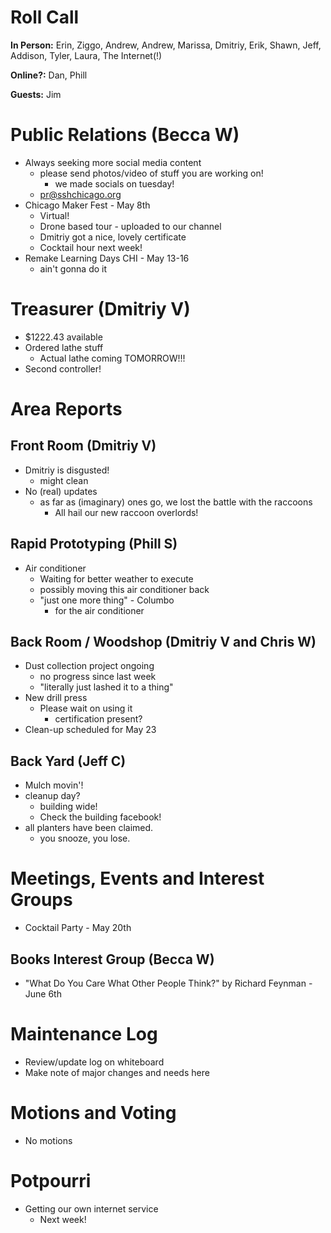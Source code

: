 # Roll Call
**In Person:** Erin, Ziggo, Andrew, Andrew, Marissa, Dmitriy, Erik, Shawn, Jeff, Addison, Tyler, Laura, The Internet(!)

**Online?:**  Dan, Phill

**Guests:** Jim

# Public Relations (Becca W)
- Always seeking more social media content
  - please send photos/video of stuff you are working on!
    - we made socials on tuesday!
  - pr@sshchicago.org
- Chicago Maker Fest - May 8th
  - Virtual! 
  - Drone based tour - uploaded to our channel
  - Dmitriy got a nice, lovely certificate
  - Cocktail hour next week!
- Remake Learning Days CHI - May 13-16
  - ain't gonna do it
# Treasurer (Dmitriy V)
- $1222.43 available
- Ordered lathe stuff
  - Actual lathe coming TOMORROW!!!
- Second controller!
# Area Reports
## Front Room (Dmitriy V)
- Dmitriy is disgusted!
  - might clean
- No (real) updates
  - as far as (imaginary) ones go, we lost the battle with the raccoons
    - All hail our new raccoon overlords!

## Rapid Prototyping (Phill S)
- Air conditioner
  - Waiting for better weather to execute
  - possibly moving this air conditioner back
  - "just one more thing" - Columbo
    - for the air conditioner
## Back Room / Woodshop (Dmitriy V and Chris W)
- Dust collection project ongoing
  - no progress since last week
  - "literally just lashed it to a thing"
- New drill press
  - Please wait on using it 
    - certification present?
- Clean-up scheduled for May 23
## Back Yard (Jeff C)
- Mulch movin'!
- cleanup day?
  - building wide!
  - Check the building facebook!
- all planters have been claimed.
  - you snooze, you lose.
# Meetings, Events and Interest Groups
- Cocktail Party - May 20th
## Books Interest Group (Becca W)
- "What Do You Care What Other People Think?" by Richard Feynman - June 6th
# Maintenance Log
- Review/update log on whiteboard
- Make note of major changes and needs here
# Motions and Voting
- No motions
# Potpourri
- Getting our own internet service
  - Next week!
